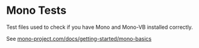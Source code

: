 # Mono Tests
Test files used to check if you have Mono and Mono-VB installed correctly.

See [mono-project.com/docs/getting-started/mono-basics](http://www.mono-project.com/docs/getting-started/mono-basics/)
